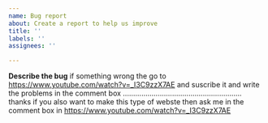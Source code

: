 ```yaml
---
name: Bug report
about: Create a report to help us improve
title: ''
labels: ''
assignees: ''

---
```


**Describe the bug**
if something wrong the go to https://www.youtube.com/watch?v=_I3C9zzX7AE
and suscribe it and write the problems in the comment box
..........................................................
thanks
if you also want to make this type of webste then ask me in the comment box in https://www.youtube.com/watch?v=_I3C9zzX7AE
